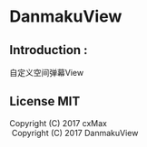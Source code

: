 # DanmakuView

## Introduction : 
自定义空间弹幕View

## License MIT
   Copyright (C) 2017 cxMax  
  Copyright (C) 2017 DanmakuView